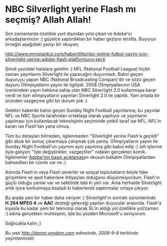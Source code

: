 # NBC Silverlight yerine Flash mı seçmiş? Allah Allah! 

Son zamanlarda özellikle yurt dışından yola çıkan ve Adobe'ci
arkadaşlarımızın :) güzelce saptırdıkları bir haber geziyor etrafta.
Buyurun örneğin aşağıdaki yazıyı bir okuyun;

<http://www.mmistanbul.com/haber/title/nbc-online-futbol-yayini-icin-silverlight-yerine-adobe-flash-platformunu-secti>

Şimdi yazıdaki hatalara gelelim :) NFL (National Football League) hiçbir
zaman yayınlarını Silverlight ile yapacağını duyurmadı. Bahsi geçen
duyuruyu yapan NBC (National Broadcasting Compan)'dir ve sözü geçen
duyuru Olimpiyatların yayını ile ilgiliydi. 2008 Olimpiyatlarının USA
içerisindeki yayın hakkına sahip olan NBC Silverlight 2.0 kullanmaya
karar verdi ve tüm olimpiyatların yayınları Silverlight 2.0 ile yapıldı.
Yani ortada bir üründen vazgeçme gibi bir durum yok :)

Gelelim haberde bahsi geçen Sunday Night Football yayınlarına; bu
yayınlar NFL ve NBC Sports tarafından ortaklaşa olarak yapılıyor ve
yayınların yapılması için kullanılacak teknolojinin seçiminde yetkili
taraf ise NFL. NFL'in kararı ise Flash'tan yana olmuş.

Tüm bu detayları bilmeden, ilgilenmeden "Silverlight yerine Flash'a
geçildi" gibi abuk bir sonuç çıkarmaya çalışmak çok yanlış.
Olimpiyatların yayını ile Sunday Night Football'un yayınını aynı
yayınmış gibi kabul edip :) (eh işlerine öyle geliyor) "İşte
değiştirdiler, vazgeçtiler" nidaları gerçekten komik. İlgilenenler
[Adobe'nin basın
açıklaması](http://www.adobe.com/aboutadobe/pressroom/pressreleases/200809/090408AdobeNFL.html)nı
okusun bakalım Olimpiyatlardan bahsedilen bir cümle var mı :)

Aslında Flash'ın veya Flash severler ve sosyal toplulukların böyle fake
girişimlere ve spot haberlere ihtiyaçları olduğunu düşünmüyordum.
Flash'ın güçlü olduğu yanlar var ve sektörde tabi ki yeri var. Ama
herhalde Silverlight artık iyice korkutmaya başladı ki haberlerde
saptırmalar ortaya çıkıyor.

Bu arada yeni bir haber daha veriyim :) Silverlight'ın sonraki
sürümlerinde **H.264 MPEG 4** ve **AAC** desteği geleceği yapılan
duyurular arasında. Flash'a kıyasla bu kadar yeni bir teknoloji olarak
SL'in aldığı yol özellikle yol/zaman :) adına gerçekten muhteşem, işte
bu yüzden Microsoft'u seviyorum.

Sağlıcakla kalın ;)


*Bu yazi http://daron.yondem.com adresinde, 2008-9-8 tarihinde yayinlanmistir.*